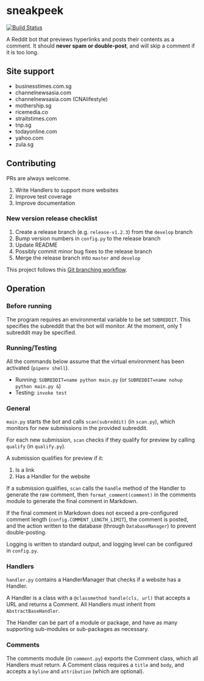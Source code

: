 # sneakpeek

[![Build Status](https://travis-ci.com/fterh/sneakpeek.svg?branch=master)](https://travis-ci.com/fterh/sneakpeek)

A Reddit bot that previews hyperlinks and posts their contents as a comment.
It should **never spam or double-post**, and will skip a comment if it is
too long.

## Site support
* businesstimes.com.sg
* channelnewsasia.com
* channelnewsasia.com (CNAlifestyle)
* mothership.sg  
* ricemedia.co
* straitstimes.com
* tnp.sg
* todayonline.com
* yahoo.com
* zula.sg

## Contributing
PRs are always welcome.

1. Write Handlers to support more websites
2. Improve test coverage
3. Improve documentation

### New version release checklist
1. Create a release branch (e.g. `release-v1.2.3`) from the `develop` branch
2. Bump version numbers in `config.py` to the release branch
3. Update README
4. Possibly commit minor bug fixes to the release branch
5. Merge the release branch into `master` and `develop` 

This project follows this [Git branching workflow](https://nvie.com/posts/a-successful-git-branching-model/).

## Operation
### Before running
The program requires an environmental variable to be set `SUBREDDIT`.
This specifies the subreddit that the bot will monitor.
At the moment, only 1 subreddit may be specified.

### Running/Testing
All the commands below assume that the virtual environment has been activated
(`pipenv shell`).

* Running: `SUBREDDIT=name python main.py` (or `SUBREDDIT=name nohup python main.py &`)
* Testing: `invoke test`

### General
`main.py` starts the bot and calls `scan(subreddit)` (in `scan.py`), 
which monitors for new submissions in the provided subreddit.

For each new submission, `scan` checks if they qualify for preview 
by calling `qualify` (in `qualify.py`). 

A submission qualifies for preview if it:
1. Is a link
2. Has a Handler for the website

If a submission qualifies, `scan` calls the `handle` method of the Handler 
to generate the raw comment, then `format_comment(comment)` in the 
comments module to generate the final comment in Markdown.

If the final comment in Markdown does not exceed a pre-configured comment length
(`config.COMMENT_LENGTH_LIMIT`), the comment is posted, and the action written 
to the database (through `DatabaseManager`) to prevent double-posting.

Logging is written to standard output, and logging level can be configured in
`config.py`.

### Handlers
`handler.py` contains a HandlerManager that checks if a website has a Handler. 

A Handler is a class with a `@classmethod handle(cls, url)` that accepts a URL 
and returns a Comment. All Handlers must inherit from `AbstractBaseHandler`. 

The Handler can be part of a module or package, and have as many supporting 
sub-modules or sub-packages as necessary.

### Comments
The comments module (in `comment.py`) exports the Comment class, 
which all Handlers must return. A Comment class requires a `title` and `body`, 
and accepts a `byline` and `attribution` (which are optional). 
